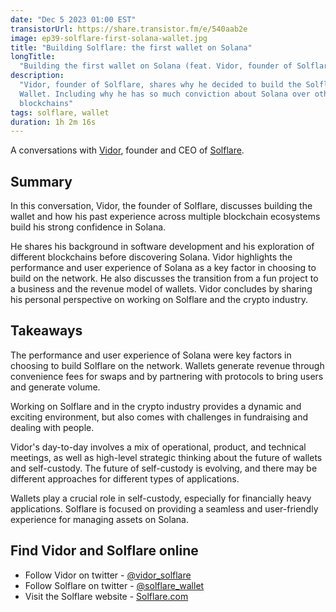 ```yaml
---
date: "Dec 5 2023 01:00 EST"
transistorUrl: https://share.transistor.fm/e/540aab2e
image: ep39-solflare-first-solana-wallet.jpg
title: "Building Solflare: the first wallet on Solana"
longTitle:
  "Building the first wallet on Solana (feat. Vidor, founder of Solflare)"
description:
  "Vidor, founder of Solflare, shares why he decided to build the Solflare
  Wallet. Including why he has so much conviction about Solana over other
  blockchains"
tags: solflare, wallet
duration: 1h 2m 16s
---
```


A conversations with [Vidor](https://twitter.com/vidor_solflare), founder and
CEO of [Solflare](https://twitter.com/solflare_wallet).

## Summary

In this conversation, Vidor, the founder of Solflare, discusses building the
wallet and how his past experience across multiple blockchain ecosystems build
his strong confidence in Solana.

He shares his background in software development and his exploration of
different blockchains before discovering Solana. Vidor highlights the
performance and user experience of Solana as a key factor in choosing to build
on the network. He also discusses the transition from a fun project to a
business and the revenue model of wallets. Vidor concludes by sharing his
personal perspective on working on Solflare and the crypto industry.

## Takeaways

The performance and user experience of Solana were key factors in choosing to
build Solflare on the network. Wallets generate revenue through convenience fees
for swaps and by partnering with protocols to bring users and generate volume.

Working on Solflare and in the crypto industry provides a dynamic and exciting
environment, but also comes with challenges in fundraising and dealing with
people.

Vidor's day-to-day involves a mix of operational, product, and technical
meetings, as well as high-level strategic thinking about the future of wallets
and self-custody. The future of self-custody is evolving, and there may be
different approaches for different types of applications.

Wallets play a crucial role in self-custody, especially for financially heavy
applications. Solflare is focused on providing a seamless and user-friendly
experience for managing assets on Solana.

## Find Vidor and Solflare online

- Follow Vidor on twitter -
  [@vidor_solflare](https://twitter.com/vidor_solflare)
- Follow Solflare on twitter -
  [@solflare_wallet](https://twitter.com/solflare_wallet)
- Visit the Solflare website - [Solflare.com](https://solflare.com)
